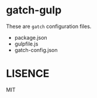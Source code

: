 # gatch-gulp
These are `gatch` configuration files.
- package.json
- gulpfile.js
- gatch-config.json

# LISENCE
MIT
